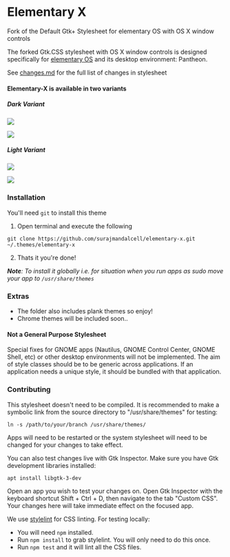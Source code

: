 # Elementary X

Fork of the Default Gtk+ Stylesheet for elementary OS with OS X window controls

The forked Gtk.CSS stylesheet with OS X window controls is designed specifically for [elementary OS](https://elementary.io) and its desktop environment: Pantheon.

See [changes.md](https://raw.githubusercontent.com/andreisergiu98/arc-flatabulous-theme/master/changes) for the full list of changes in stylesheet

#### Elementary-X is available in two variants

##### Dark Variant

![](http://i.imgur.com/UnfojQF.png)

![](http://i.imgur.com/99CIf7m.png)

##### Light Variant

![](http://i.imgur.com/AFwq5WW.png)

![](http://i.imgur.com/XjGm1FX.png)



### Installation

You'll need ```git``` to install this theme

1. Open terminal and execute the following
```
git clone https://github.com/surajmandalcell/elementary-x.git ~/.themes/elementary-x
```
2. Thats it you're done!

***Note**: To install it globally i.e. for situation when you run apps as sudo move your app to ```/usr/share/themes ```*

### Extras

* The folder also includes plank themes so enjoy!
* Chrome themes will be included soon..


#### Not a General Purpose Stylesheet

Special fixes for GNOME apps (Nautilus, GNOME Control Center, GNOME Shell, etc) or other desktop environments will not be implemented. The aim of style classes should be to be generic across applications. If an application needs a unique style,  it should be bundled with that application.

### Contributing

This stylesheet doesn't need to be compiled. It is recommended to make a
symbolic link from the source directory to "/usr/share/themes" for testing:

    ln -s /path/to/your/branch /usr/share/themes/

Apps will need to be restarted or the system stylesheet will need to be
changed for your changes to take effect.

You can also test changes live with Gtk Inspector. Make sure you have Gtk
development libraries installed:

    apt install libgtk-3-dev

Open an app you wish to test your changes on. Open Gtk Inspector with the
keyboard shortcut Shift + Ctrl + D, then navigate to the tab "Custom CSS".
Your changes here will take immediate effect on the focused app.

We use [stylelint](http://stylelint.io/) for CSS linting. For testing locally:
* You will need `npm` installed.
* Run `npm install` to grab stylelint. You will only need to do this once.
* Run `npm test` and it will lint all the CSS files.
